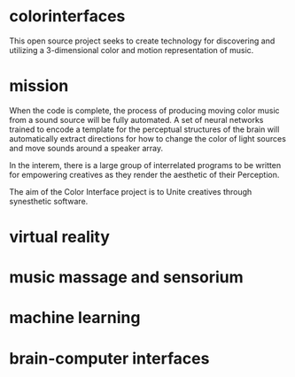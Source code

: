 # colorinterfaces
This open source project seeks to create technology for discovering and utilizing a 3-dimensional color and motion representation of music. 


# mission
When the code is complete, the process of producing moving color music from a sound source will be fully automated. A set of neural networks trained to encode a template for the perceptual structures of the brain will automatically extract directions for how to change the color of light sources and move sounds around a speaker array. 

In the interem, there is a large group of interrelated programs to be written for empowering creatives as they render the aesthetic of their Perception. 

The aim of the Color Interface project is to Unite creatives through synesthetic software. 

# virtual reality

# music massage and sensorium

# machine learning 

# brain-computer interfaces

